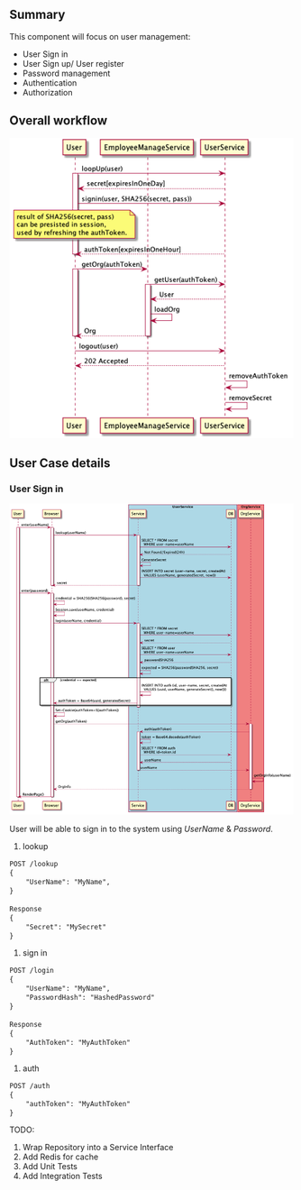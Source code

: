 ## Summary

This component will focus on user management:
* User Sign in
* User Sign up/ User register
* Password management
* Authentication
* Authorization

## Overall workflow
![auth flow](design/auth.png)

## User Case details
### User Sign in
![user service](design/user_service.png)

User will be able to sign in to the system using *UserName* & *Password*.

1. lookup
```
POST /lookup
{
    "UserName": "MyName",
}

Response
{
    "Secret": "MySecret"
}

```

1. sign in
```
POST /login
{
    "UserName": "MyName",
    "PasswordHash": "HashedPassword"
}

Response
{
    "AuthToken": "MyAuthToken"
}
```

1. auth
```
POST /auth
{
    "authToken": "MyAuthToken"
}
```


TODO: 
1. Wrap Repository into a Service Interface
1. Add Redis for cache
1. Add Unit Tests
1. Add Integration Tests
